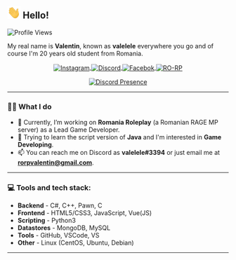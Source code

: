 ## <img src="https://raw.githubusercontent.com/ABSphreak/ABSphreak/master/gifs/Hi.gif" width="30px"> Hello!

![Profile Views](https://komarev.com/ghpvc/?username=valelelegod&color=ECBF32&style=flat-square)

My real name is **Valentin**, known as **valelele** everywhere you go and of course I'm 20 years old student from Romania.

<p align="center">
   <a href="https://www.instagram.com/elelelav/" target="_blank">
      <img src="https://i.imgur.com/ZrXj1Qh.png" alt="Instagram" width="32" align="center">
   </a>
   <a href="https://discord.com/users/337620156236955670" target="_blank" rel="nofollow">
      <img src="https://i.imgur.com/cstwXyP.png" alt="Discord" width="32" align="center">
   </a>
   <a href="https://www.facebook.com/callmegodv/" target="_blank" rel="nofollow">
      <img src="https://i.imgur.com/4A7maHh.png" alt="Facebok" width="32" align="center">
   </a>
   <a href="https://www.ro-rp.ro/" target="_blank" rel="nofollow">
      <img src="https://i.imgur.com/4dmnGlo.png" alt="RO-RP" width="32" align="center">
   </a>
</p>

<p align="center">
   <a href="https://discord.com/users/337620156236955670" target="_blank" rel="nofollow">
      <img src="https://lanyard-profile-readme.vercel.app/api/337620156236955670?idle" alt="Discord Presence" align="center">
   </a>
</p>

---

### 🧑‍💻 What I do
      
   - 💼 Currently, I’m working on **Romania Roleplay** (a Romanian RAGE MP server) as a Lead Game Developer.
   - 👀 Trying to learn the script version of **Java** and I'm interested in **Game Developing**.
   - 📫 You can reach me on Discord as **valelele#3394** or just email me at **rorpvalentin@gmail.com**.
---

### 💻 Tools and tech stack:

   * **Backend** - C#, C++, Pawn, C
   * **Frontend** - HTML5/CSS3, JavaScript, Vue(JS)
   * **Scripting** - Python3
   * **Datastores** - MongoDB, MySQL
   * **Tools** - GitHub, VSCode, VS
   * **Other** - Linux (CentOS, Ubuntu, Debian)

---
